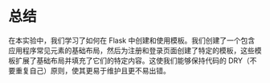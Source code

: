 # 总结

在本实验中，我们学习了如何在 Flask 中创建和使用模板。我们创建了一个包含应用程序常见元素的基础布局，然后为注册和登录页面创建了特定的模板，这些模板扩展了基础布局并填充了它们的特定内容。这使我们能够保持代码的 DRY（不要重复自己）原则，使其更易于维护且更不易出错。
